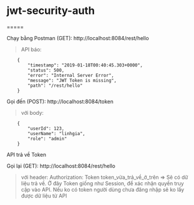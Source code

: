 # jwt-security-auth
=====

Chạy bằng Postman (GET): http://localhost:8084/rest/hello
> API báo: 
```
	{
	    "timestamp": "2019-01-18T00:40:45.303+0000",
	    "status": 500,
	    "error": "Internal Server Error",
	    "message": "JWT Token is missing",
	    "path": "/rest/hello"
	}
```

Gọi đến (POST): http://localhost:8084/token
> với body:
```
	{
		"userId": 123,
		"userName": "linhgia",
		"role": "admin"
	}
```
  API trả về Token
  
  Gọi lại (GET): http://localhost:8084/rest/hello
  > với header: Authorization: Token token_vừa_trả_về_ở_trên
  => Sẽ có dữ liệu trả về. Ở đây Token giống như Session, để xác nhận quyền truy cập vào API. 
  Nếu ko có token người dùng chưa đăng nhập sẽ ko lấy được dữ liệu từ API
